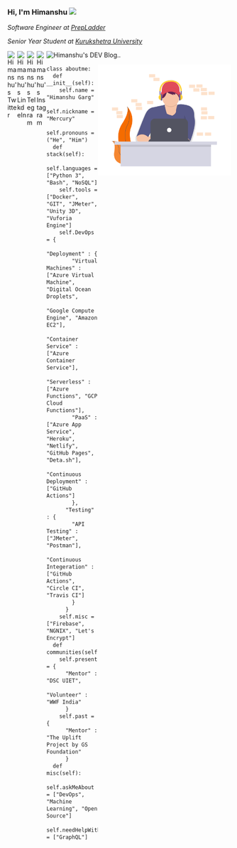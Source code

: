 ### Hi, I'm Himanshu <img src="https://media.giphy.com/media/hvRJCLFzcasrR4ia7z/giphy.gif" width="25px">

<!--
**merrcury/merrcury** is a ✨ _special_ ✨ repository because its `README.md` (this file) appears on your GitHub profile.

Here are some ideas to get you started:

- 🔭 I’m currently working on ...
- 🌱 I’m currently learning ...
- 👯 I’m looking to collaborate on ...
- 🤔 I’m looking for help with ...
- 💬 Ask me about ...
- 📫 How to reach me: ...
- 😄 Pronouns: ...
- ⚡ Fun fact: ...
-->

<p><em>Software Engineer at <a href="https://www.prepladder.com/">PrepLadder</a> </em></p>
<p><em>Senior Year Student at <a href="https://uietkuk.ac.in/">Kurukshetra University</a> </em></p>


<a href="https://twitter.com/_mercurybuddy">
  <img align="left" alt="Himanshu's Twitter" width="22px" src="https://cdn.jsdelivr.net/npm/simple-icons@v3/icons/twitter.svg" />
</a>
<a href="https://www.linkedin.com/in/garg-himanshu/">
  <img align="left" alt="Himanshu's LinkdeIn" width="22px" src="https://cdn.jsdelivr.net/npm/simple-icons@v3/icons/linkedin.svg" />
</a>
<a href="https://t.me/mercurybuddy">
  <img align="left" alt="Himanshu's Telegram" width="22px" src="https://cdn.jsdelivr.net/npm/simple-icons@v3/icons/telegram.svg" />
</a>
<a href="https://www.instagram.com/_mercurybuddy/">
  <img align="left" alt="Himanshu's Instagram" width="22px" src="https://cdn.jsdelivr.net/npm/simple-icons@v3/icons/instagram.svg" />
</a>
<a href="https://dev.to/mercury">
  <img align="left" alt="Himanshu's DEV Blog" height="27px"  src="https://cdn.jsdelivr.net/npm/simple-icons@v3/icons/dev-dot-to.svg" />
</a>
<p> .. </p


### 

<img align="right" width="300" src="./icon.png">

``` python3
class aboutme:
  def __init__(self):
    self.name = "Himanshu Garg"
    self.nickname = "Mercury"
    self.pronouns = ("He", "Him")
  def stack(self):
    self.languages = ["Python 3", "Bash", "NoSQL"]
    self.tools = ["Docker", "GIT", "JMeter", "Unity 3D", "Vuforia Engine"]
    self.DevOps = {
      "Deployment" : {
        "Virtual Machines" : ["Azure Virtual Machine", "Digital Ocean Droplets", 
                                         "Google Compute Engine", "Amazon EC2"],
        "Container Service" : ["Azure Container Service"],
        "Serverless" : ["Azure Functions", "GCP Cloud Functions"],
        "PaaS" : ["Azure App Service", "Heroku", "Netlify", "GitHub Pages", "Deta.sh"],
        "Continuous Deployment" : ["GitHub Actions"]
        },
      "Testing" : {
        "API Testing" : ["JMeter", "Postman"],
        "Continuous Integeration" : ["GitHub Actions", "Circle CI", "Travis CI"]
        }
      }
    self.misc = ["Firebase", "NGNIX", "Let's Encrypt"]
  def communities(self):
    self.present = {
      "Mentor" : "DSC UIET",
      "Volunteer" : "WWF India"
      }
    self.past = {
      "Mentor" : "The Uplift Project by GS Foundation"
      }
  def misc(self):
    self.askMeAbout = ["DevOps", "Machine Learning", "Open Source"]
    self.needHelpWith = ["GraphQL"]
    
```
